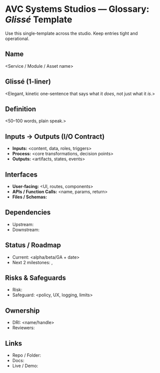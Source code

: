# AVC Systems Studios — Glossary: *Glissé* Template

Use this single-template across the studio. Keep entries tight and operational.

## Name
<Service / Module / Asset name>

## Glissé (1-liner)
<Elegant, kinetic one-sentence that says what it *does*, not just what it *is*.>

## Definition
<50–100 words, plain speak.>

## Inputs → Outputs (I/O Contract)
- **Inputs:** <content, data, roles, triggers>
- **Process:** <core transformations, decision points>
- **Outputs:** <artifacts, states, events>

## Interfaces
- **User-facing:** <UI, routes, components>
- **APIs / Function Calls:** <name, params, return>
- **Files / Schemas:** <key files and their purpose>

## Dependencies
- Upstream: <systems this depends on>
- Downstream: <systems that depend on this>

## Status / Roadmap
- Current: <alpha/beta/GA + date>
- Next 2 milestones: <bullet>, <bullet>

## Risks & Safeguards
- Risk: <what can break or be abused>
- Safeguard: <policy, UX, logging, limits>

## Ownership
- DRI: <name/handle>
- Reviewers: <names>

## Links
- Repo / Folder:
- Docs:
- Live / Demo:
